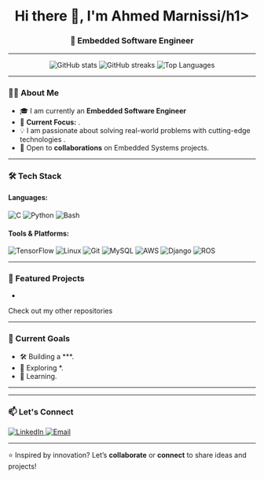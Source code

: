 <h1 align="center">Hi there 👋, I'm Ahmed Marnissi/h1>
<h3 align="center">🚀 Embedded Software Engineer</h3>

---

<p align="center">
  <img src="https://github-readme-stats.vercel.app/api?username=Ahmed-Marnissi&show_icons=true&theme=radical" alt="GitHub stats" />
  <img src="https://github-readme-streak-stats.herokuapp.com/?user=Ahmed-Marnissi&theme=radical" alt="GitHub streaks" />
  <img src="https://github-readme-stats.vercel.app/api/top-langs/?username=Ahmed-Marnissi&layout=compact&theme=radical" alt="Top Languages" />
</p>

---

### 👨‍💻 About Me
- 🎓 I am currently an **Embedded Software Engineer**
- 🌱 **Current Focus:** .
- 💡 I am passionate about solving real-world problems with cutting-edge technologies .
- 💼 Open to **collaborations** on Embedded Systems projects.

---

### 🛠️ Tech Stack
#### Languages:
![C](https://img.shields.io/badge/C-00599C?style=for-the-badge&logo=c&logoColor=white)
![Python](https://img.shields.io/badge/Python-3776AB?style=for-the-badge&logo=python&logoColor=white)
![Bash](https://img.shields.io/badge/Bash-4EAA25?style=for-the-badge&logo=gnubash&logoColor=white)

#### Tools & Platforms:
![TensorFlow](https://img.shields.io/badge/TensorFlow-FF6F00?style=for-the-badge&logo=tensorflow&logoColor=white)
![Linux](https://img.shields.io/badge/Linux-FCC624?style=for-the-badge&logo=linux&logoColor=black)
![Git](https://img.shields.io/badge/Git-F05032?style=for-the-badge&logo=git&logoColor=white)
![MySQL](https://img.shields.io/badge/MySQL-4479A1?style=for-the-badge&logo=mysql&logoColor=white)
![AWS](https://img.shields.io/badge/AWS-FCC624?style=for-the-badge&logo=amazonaws&logoColor=darkblue)
![Django](https://img.shields.io/badge/Django-092E20?style=for-the-badge&logo=django&logoColor=white)
![ROS](https://img.shields.io/badge/ROS1-4439A1?style=for-the-badge&logo=ros&logoColor=white)

---

### 🌟 Featured Projects
- 
Check out my other repositories

---

### 🎯 Current Goals
- 🛠️ Building a ***.
- 🚀 Exploring *.
- 📘 Learning.

---

---

### 📫 Let's Connect
<p align="left">
  <a href="https://www.linkedin.com/in/ahmedmarnissi/" target="_blank">
    <img src="https://img.shields.io/badge/LinkedIn-0077B5?style=for-the-badge&logo=linkedin&logoColor=white" alt="LinkedIn">
  </a>
  <a href="mailto:ahmed.marnissi202@gmail.com.com" target="_blank">
    <img src="https://img.shields.io/badge/Email-D14836?style=for-the-badge&logo=gmail&logoColor=white" alt="Email">
  </a>
</p>

---

⭐️ Inspired by innovation? Let’s **collaborate** or **connect** to share ideas and projects!
